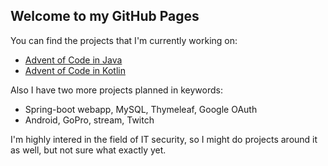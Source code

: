 ## Welcome to my GitHub Pages

You can find the projects that I'm currently working on:
 - [Advent of Code in Java](https://github.com/wildangerm/advent-of-code-2k18)
 - [Advent of Code in Kotlin](https://github.com/wildangerm/advent-of-code-2k18-kt)
 
Also I have two more projects planned in keywords:
 - Spring-boot webapp, MySQL, Thymeleaf, Google OAuth
 - Android, GoPro, stream, Twitch

I'm highly intered in the field of IT security, so I might do projects around it as well, but not sure what exactly yet.

